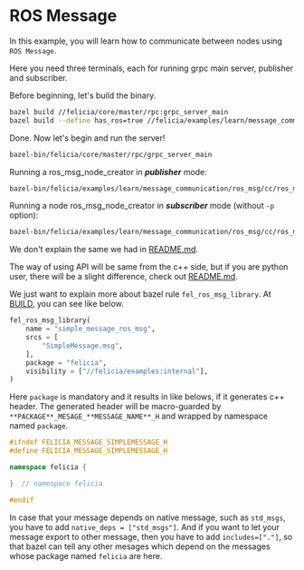 # ROS Message

In this example, you will learn how to communicate between nodes using `ROS Message`.

Here you need three terminals, each for running grpc main server, publisher and subscriber.

Before beginning, let's build the binary.

```bash
bazel build //felicia/core/master/rpc:grpc_server_main
bazel build --define has_ros=true //felicia/examples/learn/message_communication/ros_msg/cc:ros_msg_node_creator
```

Done. Now let's begin and run the server!

```bash
bazel-bin/felicia/core/master/rpc/grpc_server_main
```

Running a ros_msg_node_creator in ***publisher*** mode:
```bash
bazel-bin/felicia/examples/learn/message_communication/ros_msg/cc/ros_msg_node_creator -p -t message
```

Running a node ros_msg_node_creator in ***subscriber*** mode (without `-p` option):
```bash
bazel-bin/felicia/examples/learn/message_communication/ros_msg/cc/ros_msg_node_creator -t message
```

We don't explain the same we had in [README.md](/felicia/examples/learn/message_communication/protobuf/cc/README.md).

The way of using API will be same from the c++ side, but if you are python user, there will be a slight difference, check out [README.md](/felicia/examples/learn/message_communication/ros_msg/python/README.md).

We just want to explain more about bazel rule `fel_ros_msg_library`. At [BUILD](/felicia/examples/learn/message_communication/ros_msg/BUILD), you can see like below.

```python
fel_ros_msg_library(
    name = "simple_message_ros_msg",
    srcs = [
        "SimpleMessage.msg",
    ],
    package = "felicia",
    visibility = ["//felicia/examples:internal"],
)
```

Here `package` is mandatory and it results in like belows, if it generates c++ header. The generated header will be macro-guarded by `**PACKAGE**_MESAGE_**MESSAGE_NAME**_H` and wrapped by namespace named `package`.

```c++
#ifndef FELICIA_MESSAGE_SIMPLEMESSAGE_H
#define FELICIA_MESSAGE_SIMPLEMESSAGE_H

namespace felicia {

}  // namespace felicia

#endif
```

In case that your message depends on native message, such as `std_msgs`, you have to add `native_deps = ["std_msgs"]`. And if you want to let your message export to other message, then you have to add `includes=["."]`, so that bazel can tell any other mesages which depend on the messages whose package named `felicia` are here.